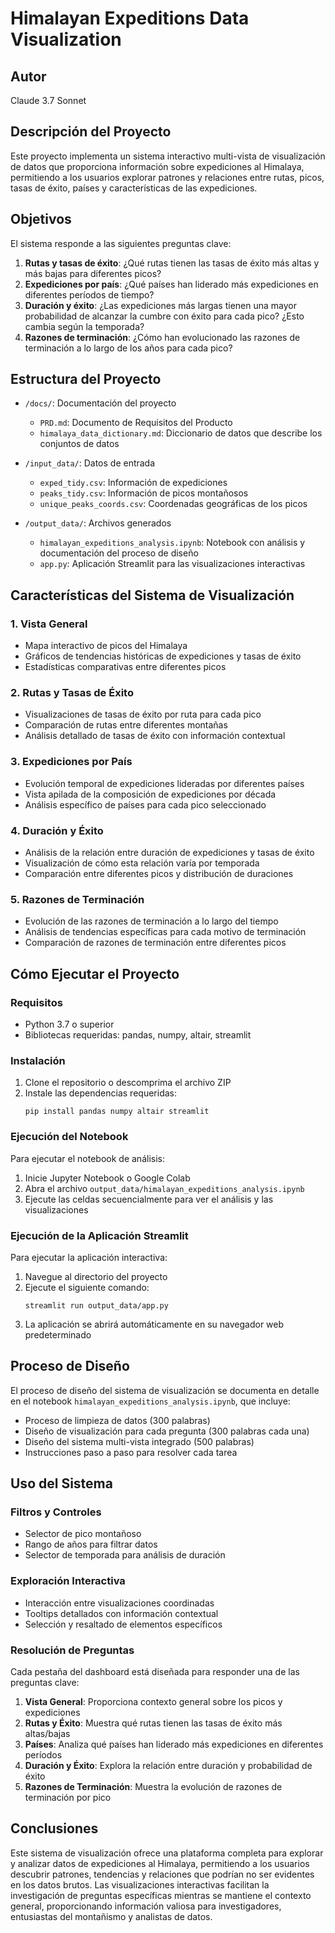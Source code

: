 # Himalayan Expeditions Data Visualization

## Autor
Claude 3.7 Sonnet

## Descripción del Proyecto
Este proyecto implementa un sistema interactivo multi-vista de visualización de datos que proporciona información sobre expediciones al Himalaya, permitiendo a los usuarios explorar patrones y relaciones entre rutas, picos, tasas de éxito, países y características de las expediciones.

## Objetivos
El sistema responde a las siguientes preguntas clave:

1. **Rutas y tasas de éxito**: ¿Qué rutas tienen las tasas de éxito más altas y más bajas para diferentes picos?
2. **Expediciones por país**: ¿Qué países han liderado más expediciones en diferentes períodos de tiempo?
3. **Duración y éxito**: ¿Las expediciones más largas tienen una mayor probabilidad de alcanzar la cumbre con éxito para cada pico? ¿Esto cambia según la temporada?
4. **Razones de terminación**: ¿Cómo han evolucionado las razones de terminación a lo largo de los años para cada pico?

## Estructura del Proyecto

- `/docs/`: Documentación del proyecto
  - `PRD.md`: Documento de Requisitos del Producto
  - `himalaya_data_dictionary.md`: Diccionario de datos que describe los conjuntos de datos

- `/input_data/`: Datos de entrada
  - `exped_tidy.csv`: Información de expediciones
  - `peaks_tidy.csv`: Información de picos montañosos
  - `unique_peaks_coords.csv`: Coordenadas geográficas de los picos

- `/output_data/`: Archivos generados
  - `himalayan_expeditions_analysis.ipynb`: Notebook con análisis y documentación del proceso de diseño
  - `app.py`: Aplicación Streamlit para las visualizaciones interactivas

## Características del Sistema de Visualización

### 1. Vista General
- Mapa interactivo de picos del Himalaya
- Gráficos de tendencias históricas de expediciones y tasas de éxito
- Estadísticas comparativas entre diferentes picos

### 2. Rutas y Tasas de Éxito
- Visualizaciones de tasas de éxito por ruta para cada pico
- Comparación de rutas entre diferentes montañas
- Análisis detallado de tasas de éxito con información contextual

### 3. Expediciones por País
- Evolución temporal de expediciones lideradas por diferentes países
- Vista apilada de la composición de expediciones por década
- Análisis específico de países para cada pico seleccionado

### 4. Duración y Éxito
- Análisis de la relación entre duración de expediciones y tasas de éxito
- Visualización de cómo esta relación varía por temporada
- Comparación entre diferentes picos y distribución de duraciones

### 5. Razones de Terminación
- Evolución de las razones de terminación a lo largo del tiempo
- Análisis de tendencias específicas para cada motivo de terminación
- Comparación de razones de terminación entre diferentes picos

## Cómo Ejecutar el Proyecto

### Requisitos
- Python 3.7 o superior
- Bibliotecas requeridas: pandas, numpy, altair, streamlit

### Instalación
1. Clone el repositorio o descomprima el archivo ZIP
2. Instale las dependencias requeridas:
   ```
   pip install pandas numpy altair streamlit
   ```

### Ejecución del Notebook
Para ejecutar el notebook de análisis:
1. Inicie Jupyter Notebook o Google Colab
2. Abra el archivo `output_data/himalayan_expeditions_analysis.ipynb`
3. Ejecute las celdas secuencialmente para ver el análisis y las visualizaciones

### Ejecución de la Aplicación Streamlit
Para ejecutar la aplicación interactiva:
1. Navegue al directorio del proyecto
2. Ejecute el siguiente comando:
   ```
   streamlit run output_data/app.py
   ```
3. La aplicación se abrirá automáticamente en su navegador web predeterminado

## Proceso de Diseño

El proceso de diseño del sistema de visualización se documenta en detalle en el notebook `himalayan_expeditions_analysis.ipynb`, que incluye:

- Proceso de limpieza de datos (300 palabras)
- Diseño de visualización para cada pregunta (300 palabras cada una)
- Diseño del sistema multi-vista integrado (500 palabras)
- Instrucciones paso a paso para resolver cada tarea

## Uso del Sistema

### Filtros y Controles
- Selector de pico montañoso
- Rango de años para filtrar datos
- Selector de temporada para análisis de duración

### Exploración Interactiva
- Interacción entre visualizaciones coordinadas
- Tooltips detallados con información contextual
- Selección y resaltado de elementos específicos

### Resolución de Preguntas
Cada pestaña del dashboard está diseñada para responder una de las preguntas clave:
1. **Vista General**: Proporciona contexto general sobre los picos y expediciones
2. **Rutas y Éxito**: Muestra qué rutas tienen las tasas de éxito más altas/bajas
3. **Países**: Analiza qué países han liderado más expediciones en diferentes períodos
4. **Duración y Éxito**: Explora la relación entre duración y probabilidad de éxito
5. **Razones de Terminación**: Muestra la evolución de razones de terminación por pico

## Conclusiones

Este sistema de visualización ofrece una plataforma completa para explorar y analizar datos de expediciones al Himalaya, permitiendo a los usuarios descubrir patrones, tendencias y relaciones que podrían no ser evidentes en los datos brutos. Las visualizaciones interactivas facilitan la investigación de preguntas específicas mientras se mantiene el contexto general, proporcionando información valiosa para investigadores, entusiastas del montañismo y analistas de datos.
